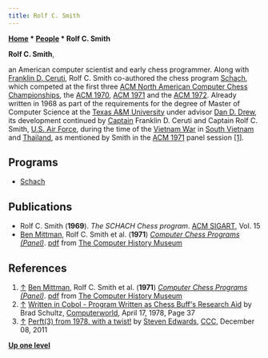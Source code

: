 ```yaml
---
title: Rolf C. Smith
---
```

**[Home](Home "Home") \* [People](People "People") \* Rolf C. Smith**


**Rolf C. Smith**,  

an American computer scientist and early chess programmer. Along with [Franklin D. Ceruti](Franklin_D._Ceruti "Franklin D. Ceruti"), Rolf C. Smith co-authored the chess program [Schach](Schach_(US) "Schach (US)"), which competed at the first three [ACM North American Computer Chess Championships](ACM_North_American_Computer_Chess_Championship "ACM North American Computer Chess Championship"), the [ACM 1970](ACM_1970 "ACM 1970"), [ACM 1971](ACM_1971 "ACM 1971") and the [ACM 1972](ACM_1972 "ACM 1972"). Already written in 1968 as part of the requirements for the degree of Master of Computer Science at the [Texas A&M University](https://en.wikipedia.org/wiki/Texas_A%26M_University) under advisor [Dan D. Drew](Dan_D._Drew "Dan D. Drew"), its development continued by [Captain](https://en.wikipedia.org/wiki/Captain_%28United_States_O-3%29) Franklin D. Ceruti and Captain Rolf C. Smith, [U.S. Air Force](https://en.wikipedia.org/wiki/United_States_Air_Force), during the time of the [Vietnam War](https://en.wikipedia.org/wiki/Vietnam_War) in [South Vietnam](https://en.wikipedia.org/wiki/South_Vietnam) and [Thailand](https://en.wikipedia.org/wiki/Thailand), as mentioned by Smith in the [ACM 1971](ACM_1971 "ACM 1971") panel session <a id="cite-note-1" href="#cite-ref-1">[1]</a>. 




## Programs


* [Schach](Schach_(US) "Schach (US)")


## Publications


* Rolf C. Smith (**1969**). *The SCHACH Chess program*. [ACM SIGART](ACM#SIGART "ACM"), Vol. 15
* [Ben Mittman](Ben_Mittman "Ben Mittman"), Rolf C. Smith et al. (**1971**) *[Computer Chess Programs (Panel)](http://www.computerhistory.org/chess/full_record.php?iid=doc-431614f6d1ee8)*. [pdf](http://archive.computerhistory.org/projects/chess/related_materials/text/3-1%20and%203-3.computer_chess_panel.mittman/3-1%20and%203-3.computer_chess_panel.mittman_etc.1971.ACM.062303021.pdf) from [The Computer History Museum](The_Computer_History_Museum "The Computer History Museum")


## References


1. <a id="cite-ref-1" href="#cite-note-1">↑</a> [Ben Mittman](Ben_Mittman "Ben Mittman"), Rolf C. Smith et al. (**1971**) *[Computer Chess Programs (Panel)](http://www.computerhistory.org/chess/full_record.php?iid=doc-431614f6d1ee8)*. [pdf](http://archive.computerhistory.org/projects/chess/related_materials/text/3-1%20and%203-3.computer_chess_panel.mittman/3-1%20and%203-3.computer_chess_panel.mittman_etc.1971.ACM.062303021.pdf) from [The Computer History Museum](The_Computer_History_Museum "The Computer History Museum")
2. <a id="cite-ref-2" href="#cite-note-2">↑</a> [Written in Cobol - Program Written as Chess Buff's Research Aid](http://news.google.com/newspapers?nid=849&dat=19780417&id=h8lOAAAAIBAJ&sjid=DEoDAAAAIBAJ&pg=6180,1080528) by Brad Schultz, [Computerworld](Computerworld "Computerworld"), April 17, 1978, Page 37
3. <a id="cite-ref-3" href="#cite-note-3">↑</a> [Perft(3) from 1978, with a twist!](http://www.talkchess.com/forum/viewtopic.php?t=41373) by [Steven Edwards](Steven_Edwards "Steven Edwards"), [CCC](CCC "CCC"), December 08, 2011

**[Up one level](People "People")**







 
